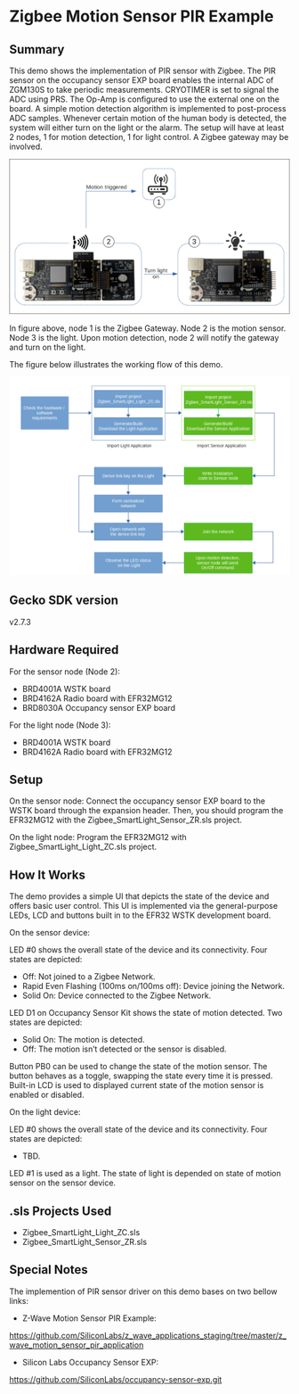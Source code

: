 # Zigbee Motion Sensor PIR Example #

## Summary ##

This demo shows the implementation of PIR sensor with Zigbee. The PIR sensor on the occupancy sensor EXP board enables the internal ADC of ZGM130S to take periodic measurements. CRYOTIMER is set to signal the ADC using PRS. The Op-Amp is configured to use the external one on the board. A simple motion detection algorithm is implemented to post-process ADC samples. Whenever certain motion of the human body is detected, the system will either turn on the light or the alarm. The setup will have at least 2 nodes, 1 for motion detection, 1 for light control. A Zigbee gateway may be involved.

![zigbee](doc/Model.png)

In figure above, node 1 is the Zigbee Gateway. Node 2 is the motion sensor. Node 3 is the light. Upon motion detection, node 2 will notify the gateway and turn on the light.

The figure below illustrates the working flow of this demo.

![zigbee](doc/Flow_Steps.png)

## Gecko SDK version ##

v2.7.3

## Hardware Required ##

For the sensor node (Node 2):

- BRD4001A WSTK board
- BRD4162A Radio board with EFR32MG12
- BRD8030A Occupancy sensor EXP board

For the light node (Node 3):

- BRD4001A WSTK board
- BRD4162A Radio board with EFR32MG12

## Setup ##

On the sensor node: Connect the occupancy sensor EXP board to the WSTK board through the expansion header. Then, you should program the EFR32MG12 with the Zigbee_SmartLight_Sensor_ZR.sls project.

On the light node: Program the EFR32MG12 with Zigbee_SmartLight_Light_ZC.sls project.

## How It Works ##

The demo provides a simple UI that depicts the state of the device and offers basic user control. This UI is implemented via the general-purpose LEDs, LCD and buttons built in to the EFR32 WSTK development board.

On the sensor device:

LED #0 shows the overall state of the device and its connectivity. Four states are depicted:

- Off: Not joined to a Zigbee Network.
- Rapid Even Flashing (100ms on/100ms off): Device joining the Network.
- Solid On: Device connected to the Zigbee Network.

LED D1 on Occupancy Sensor Kit shows the state of motion detected. Two states are depicted:

- Solid On: The motion is detected.
- Off: The motion isn’t detected or the sensor is disabled.

Button PB0 can be used to change the state of the motion sensor. The button behaves as a toggle, swapping the state every time it is pressed.
Built-in LCD is used to displayed current state of the motion sensor is enabled or disabled.

On the light device:

LED #0 shows the overall state of the device and its connectivity. Four states are depicted:

- TBD.

LED #1 is used as a light. The state of light is depended on state of motion sensor on the sensor device.

## .sls Projects Used ##

- Zigbee_SmartLight_Light_ZC.sls
- Zigbee_SmartLight_Sensor_ZR.sls

## Special Notes ##

The implemention of PIR sensor driver on this demo bases on two bellow links:

- Z-Wave Motion Sensor PIR Example:

<https://github.com/SiliconLabs/z_wave_applications_staging/tree/master/z_wave_motion_sensor_pir_application>

- Silicon Labs Occupancy Sensor EXP:

<https://github.com/SiliconLabs/occupancy-sensor-exp.git>
